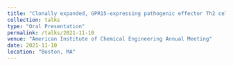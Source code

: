 ```yaml
---
title: "Clonally expanded, GPR15-expressing pathogenic effector Th2 cells are associated with eosinophilic esophagitis"
collection: talks
type: "Oral Presentation"
permalink: /talks/2021-11-10
venue: "American Institute of Chemical Engineering Annual Meeting"
date: 2021-11-10
location: "Boston, MA"
---
```


